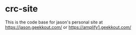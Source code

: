 # crc-site
This is the code base for jason's personal site at https://jason.geekkout.com/ or https://amplify1.geekkout.com/
